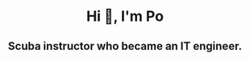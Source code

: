 <h1 align="center">Hi 👋, I'm Po</h1>
<h2 align="center">Scuba instructor who became an IT engineer.</h2>
